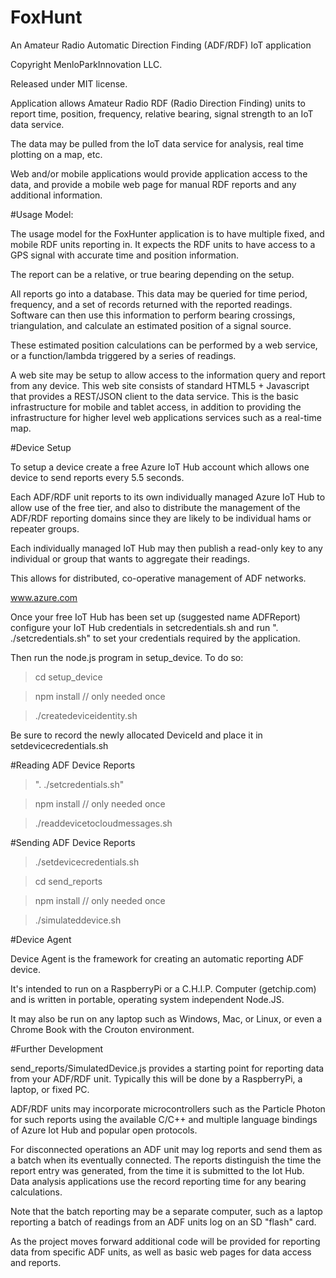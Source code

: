 
# FoxHunt
An Amateur Radio Automatic Direction Finding (ADF/RDF) IoT application

Copyright MenloParkInnovation LLC.

Released under MIT license.

Application allows Amateur Radio RDF (Radio Direction Finding) units
to report time, position, frequency, relative bearing, signal strength
to an IoT data service.

The data may be pulled from the IoT data service for analysis, real time plotting
on a map, etc.

Web and/or mobile applications would provide application access to the data, and
provide a mobile web page for manual RDF reports and any additional information.

#Usage Model:

The usage model for the FoxHunter application is to have multiple fixed,
and mobile RDF units reporting in. It expects the RDF units to have
access to a GPS signal with accurate time and position information.

The report can be a relative, or true bearing depending on the setup.

All reports go into a database. This data may be queried for time
period, frequency, and a set of records returned with the reported
readings. Software can then use this information to perform bearing
crossings, triangulation, and calculate an estimated position of
a signal source.

These estimated position calculations can be performed by a web
service, or a function/lambda triggered by a series of readings.

A web site may be setup to allow access to the information query
and report from any device. This web site consists of standard
HTML5 + Javascript that provides a REST/JSON client to the data
service. This is the basic infrastructure for mobile and tablet
access, in addition to providing the infrastructure for higher
level web applications services such as a real-time map.

#Device Setup

To setup a device create a free Azure IoT Hub account which allows one device
to send reports every 5.5 seconds.

Each ADF/RDF unit reports to its own individually managed Azure IoT Hub to
allow use of the free tier, and also to distribute the management of
the ADF/RDF reporting domains since they are likely to be individual
hams or repeater groups.

Each individually managed IoT Hub may then publish a read-only key
to any individual or group that wants to aggregate their readings.

This allows for distributed, co-operative management of ADF networks.

www.azure.com

Once your free IoT Hub has been set up (suggested name ADFReport)
configure your IoT Hub credentials in setcredentials.sh and run
". ./setcredentials.sh" to set your credentials required by the application.

Then run the node.js program in setup_device. To do so:

> cd setup_device

> npm install     // only needed once

>./createdeviceidentity.sh

Be sure to record the newly allocated DeviceId and place it in setdevicecredentials.sh

#Reading ADF Device Reports

> ". ./setcredentials.sh"

> npm install     // only needed once

> ./readdevicetocloudmessages.sh

#Sending ADF Device Reports

> ./setdevicecredentials.sh

> cd send_reports

> npm install  // only needed once

> ./simulateddevice.sh

#Device Agent

Device Agent is the framework for creating an automatic reporting ADF device.

It's intended to run on a RaspberryPi or a C.H.I.P. Computer (getchip.com) and
is written in portable, operating system independent Node.JS.

It may also be run on any laptop such as Windows, Mac, or Linux, or even a Chrome
Book with the Crouton environment.

#Further Development

send_reports/SimulatedDevice.js provides a starting point for reporting data from your
ADF/RDF unit. Typically this will be done by a RaspberryPi, a laptop, or fixed PC.

ADF/RDF units may incorporate microcontrollers such as the Particle Photon for such
reports using the available C/C++ and multiple language bindings of Azure Iot Hub
and popular open protocols.

For disconnected operations an ADF unit may log reports and send them as a batch
when its eventually connected. The reports distinguish the time the report entry was
generated, from the time it is submitted to the Iot Hub. Data analysis applications use
the record reporting time for any bearing calculations.

Note that the batch reporting may be a separate computer, such as a laptop reporting
a batch of readings from an ADF units log on an SD "flash" card.

As the project moves forward additional code will be provided for reporting data
from specific ADF units, as well as basic web pages for data access and reports.

